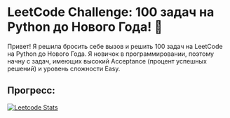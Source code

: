 # LeetCode Challenge: 100 задач на Python до Нового Года! 🎉

Привет! Я решила бросить себе вызов и решить 100 задач на LeetCode на Python до Нового Года.  Я новичок в программировании, поэтому  начну  с  задач,  имеющих  высокий  Acceptance  (процент  успешных  решений)  и  уровень  сложности  Easy.

## Прогресс: 

[![Leetcode Stats](https://leetcard.jacoblin.cool/olia-schev)](https://leetcode.com/olia-schev)

